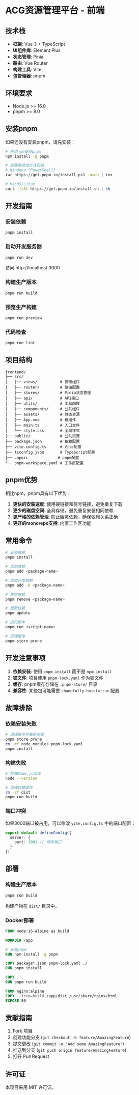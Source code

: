 # ACG资源管理平台 - 前端

## 技术栈

- **框架**: Vue 3 + TypeScript
- **UI组件库**: Element Plus
- **状态管理**: Pinia
- **路由**: Vue Router
- **构建工具**: Vite
- **包管理器**: pnpm

## 环境要求

- Node.js >= 16.0
- pnpm >= 8.0

## 安装pnpm

如果还没有安装pnpm，请先安装：

```bash
# 使用npm安装pnpm
npm install -g pnpm

# 或使用其他方式安装
# Windows (PowerShell)
iwr https://get.pnpm.io/install.ps1 -useb | iex

# macOS/Linux
curl -fsSL https://get.pnpm.io/install.sh | sh -
```

## 开发指南

### 安装依赖

```bash
pnpm install
```

### 启动开发服务器

```bash
pnpm run dev
```

访问 http://localhost:3000

### 构建生产版本

```bash
pnpm run build
```

### 预览生产构建

```bash
pnpm run preview
```

### 代码检查

```bash
pnpm run lint
```

## 项目结构

```
frontend/
├── src/
│   ├── views/          # 页面组件
│   ├── router/         # 路由配置
│   ├── stores/         # Pinia状态管理
│   ├── api/            # API接口
│   ├── utils/          # 工具函数
│   ├── components/     # 公共组件
│   ├── assets/         # 静态资源
│   ├── App.vue         # 根组件
│   ├── main.ts         # 入口文件
│   └── style.css       # 全局样式
├── public/             # 公共资源
├── package.json        # 依赖配置
├── vite.config.ts      # Vite配置
├── tsconfig.json       # TypeScript配置
├── .npmrc             # pnpm配置
└── pnpm-workspace.yaml # 工作区配置
```

## pnpm优势

相比npm，pnpm具有以下优势：

1. **更快的安装速度**: 使用硬链接和符号链接，避免重复下载
2. **更少的磁盘空间**: 全局存储，避免重复安装相同依赖
3. **更严格的依赖管理**: 防止幽灵依赖，确保依赖关系正确
4. **更好的monorepo支持**: 内置工作区功能

## 常用命令

```bash
# 安装依赖
pnpm install

# 添加依赖
pnpm add <package-name>

# 添加开发依赖
pnpm add -D <package-name>

# 移除依赖
pnpm remove <package-name>

# 更新依赖
pnpm update

# 运行脚本
pnpm run <script-name>

# 清理缓存
pnpm store prune
```

## 开发注意事项

1. **依赖安装**: 使用 `pnpm install` 而不是 `npm install`
2. **锁文件**: 项目使用 `pnpm-lock.yaml` 作为锁文件
3. **缓存**: pnpm缓存存储在 `.pnpm-store/` 目录
4. **兼容性**: 某些包可能需要 `shamefully-hoist=true` 配置

## 故障排除

### 依赖安装失败

```bash
# 清理缓存并重新安装
pnpm store prune
rm -rf node_modules pnpm-lock.yaml
pnpm install
```

### 构建失败

```bash
# 检查Node.js版本
node --version

# 清理构建缓存
rm -rf dist
pnpm run build
```

### 端口冲突

如果3000端口被占用，可以修改 `vite.config.ts` 中的端口配置：

```typescript
export default defineConfig({
  server: {
    port: 3001 // 修改端口
  }
})
```

## 部署

### 构建生产版本

```bash
pnpm run build
```

构建产物在 `dist/` 目录中。

### Docker部署

```dockerfile
FROM node:16-alpine as build

WORKDIR /app

# 安装pnpm
RUN npm install -g pnpm

COPY package*.json pnpm-lock.yaml ./
RUN pnpm install

COPY . .
RUN pnpm run build

FROM nginx:alpine
COPY --from=build /app/dist /usr/share/nginx/html
EXPOSE 80
```

## 贡献指南

1. Fork 项目
2. 创建功能分支 (`git checkout -b feature/AmazingFeature`)
3. 提交更改 (`git commit -m 'Add some AmazingFeature'`)
4. 推送到分支 (`git push origin feature/AmazingFeature`)
5. 打开 Pull Request

## 许可证

本项目采用 MIT 许可证。 